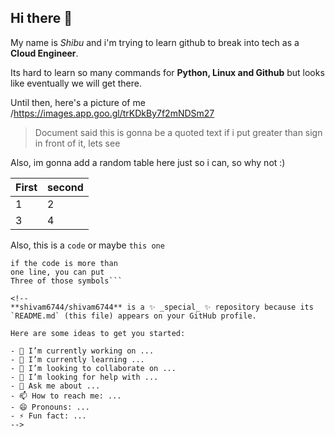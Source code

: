 ## Hi there 👋

My name is *Shibu* and i'm trying to learn github to break into tech as a **Cloud Engineer**. 

Its hard to learn so many commands for **Python, Linux and Github** but looks like eventually we will get there.

Until then, here's a picture of me /https://images.app.goo.gl/trKDkBy7f2mNDSm27

> Document said this is gonna be a quoted text if i put greater than sign in front of it, lets see

Also, im gonna add a random table here just so i can, so why not :)

First|second
-|-
1|2
3|4

Also, this is a `code` or maybe `this one`

```Now the document says
if the code is more than
one line, you can put
Three of those symbols```

<!--
**shivam6744/shivam6744** is a ✨ _special_ ✨ repository because its `README.md` (this file) appears on your GitHub profile.

Here are some ideas to get you started:

- 🔭 I’m currently working on ...
- 🌱 I’m currently learning ...
- 👯 I’m looking to collaborate on ...
- 🤔 I’m looking for help with ...
- 💬 Ask me about ...
- 📫 How to reach me: ...
- 😄 Pronouns: ...
- ⚡ Fun fact: ...
-->
